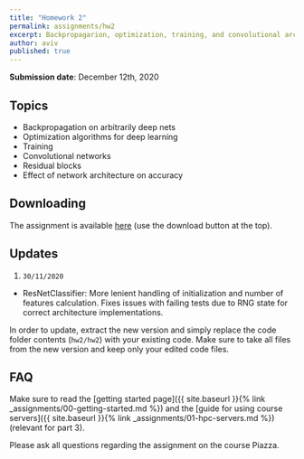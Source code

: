 ```yaml
---
title: "Homework 2"
permalink: assignments/hw2
excerpt: Backpropagarion, optimization, training, and convolutional architectures
author: aviv
published: true
---
```


**Submission date**: December 12th, 2020

## Topics

- Backpropagation on arbitrarily deep nets
- Optimization algorithms for deep learning
- Training
- Convolutional networks
- Residual blocks
- Effect of network architecture on accuracy

## Downloading

The assignment is available
[here](https://technionmail-my.sharepoint.com/:u:/g/personal/avivr_campus_technion_ac_il/EfD5Z1uFkYFGrJNMx8HdFxoBujRdyKs2W91owL5cHTD7fw?e=TSJOIy)
(use the download button at the top).

## Updates

1. `30/11/2020`
  - ResNetClassifier: More lenient handling of initialization and number of
    features calculation. Fixes issues with failing tests due to RNG state for
    correct architecture implementations.


In order to update, extract the new version and simply replace the code
folder contents (`hw2/hw2`) with your existing code.
Make sure to take all files from the new version and keep only your edited code files.

## FAQ

Make sure to read the [getting started page]({{ site.baseurl }}{% link _assignments/00-getting-started.md %})
and the [guide for using course servers]({{ site.baseurl }}{% link _assignments/01-hpc-servers.md %}) (relevant for part 3).

Please ask all questions regarding the assignment on the course Piazza.
